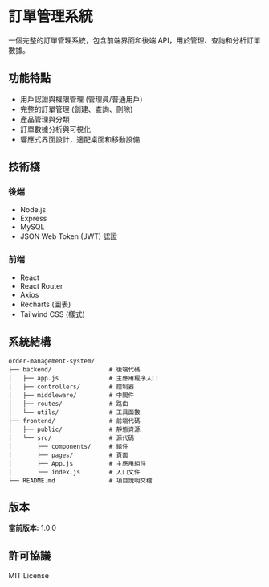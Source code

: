# 訂單管理系統

一個完整的訂單管理系統，包含前端界面和後端 API，用於管理、查詢和分析訂單數據。

## 功能特點

- 用戶認證與權限管理 (管理員/普通用戶)
- 完整的訂單管理 (創建、查詢、刪除)
- 產品管理與分類
- 訂單數據分析與可視化
- 響應式界面設計，適配桌面和移動設備

## 技術棧

### 後端
- Node.js
- Express
- MySQL
- JSON Web Token (JWT) 認證

### 前端
- React
- React Router
- Axios
- Recharts (圖表)
- Tailwind CSS (樣式)

## 系統結構

```
order-management-system/
├── backend/                # 後端代碼
│   ├── app.js              # 主應用程序入口
│   ├── controllers/        # 控制器
│   ├── middleware/         # 中間件
│   ├── routes/             # 路由
│   └── utils/              # 工具函數
├── frontend/               # 前端代碼
│   ├── public/             # 靜態資源
│   └── src/                # 源代碼
│       ├── components/     # 組件
│       ├── pages/          # 頁面
│       ├── App.js          # 主應用組件
│       └── index.js        # 入口文件
└── README.md               # 項目說明文檔
```

## 版本

**當前版本:** 1.0.0

## 許可協議

MIT License
